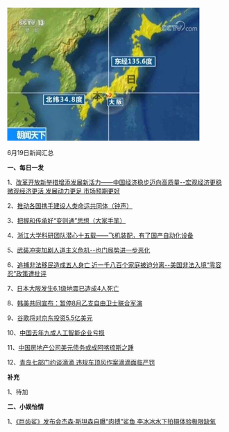 ![06_16](.\06_19.jpg)

6月19日新闻汇总

**一、每日一发**

1、[改革开放新举措增添发展新活力——中国经济稳步迈向高质量--宏观经济更稳 微观经济更活 发展动力更足 市场预期更好](http://paper.people.com.cn/rmrb/html/2018-06/19/nw.D110000renmrb_20180619_3-01.htm)

2、[推动各国携手建设人类命运共同体（钟声）](http://paper.people.com.cn/rmrb/html/2018-06/19/nw.D110000renmrb_20180619_2-03.htm)

3、[把握和传承好“变则通”思想（大家手笔）](http://paper.people.com.cn/rmrb/html/2018-06/19/nw.D110000renmrb_20180619_2-07.htm)

4、[浙江大学科研团队潜心十五载——飞机装配，有了国产自动化设备](http://paper.people.com.cn/rmrb/html/2018-06/19/nw.D110000renmrb_20180619_2-12.htm)

5、[武装冲突加剧人道主义危机--也门局势进一步恶化](http://paper.people.com.cn/rmrb/html/2018-06/19/nw.D110000renmrb_20180619_7-21.htm)

6、[追捕非法移民造成五人身亡 近一千八百个家庭被迫分离--美国非法入境“零容忍”政策遭批评](http://paper.people.com.cn/rmrb/html/2018-06/19/nw.D110000renmrb_20180619_2-21.htm)

7、[日本大阪发生6.1级地震已造成4人死亡](http://paper.people.com.cn/rmrb/html/2018-06/19/nw.D110000renmrb_20180619_6-21.htm)

8、[韩美共同宣布：暂停8月乙支自由卫士联合军演](http://news.163.com/18/0619/05/DKL2C6G70001899N.html)

9、[谷歌将对京东投资5.5亿美元](http://www.zaobao.com/realtime/china/story20180618-868178)

10、[中国去年九成人工智能企业亏损](http://www.zaobao.com/realtime/china/story20180618-868202)

11、[中国房地产公司美元债务或成阿喀琉斯之踵](http://www.ftchinese.com/story/001078039)

12、[青岛七部门约谈滴滴 违规车顶风作案滴滴面临严罚](http://news.china.com/news100/11038989/20180618/32545791.html)



**补充**

1、待加



**二、小娱怡情**

1、[《巨齿鲨》发布会杰森·斯坦森自曝“肉搏”鲨鱼 李冰冰水下拍摄体验极限缺氧](http://movie.67.com/scene/2018/06/17/921177.html)